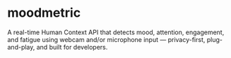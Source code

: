 # moodmetric
A real-time Human Context API that detects mood, attention, engagement, and fatigue using webcam and/or microphone input — privacy-first, plug-and-play, and built for developers.
